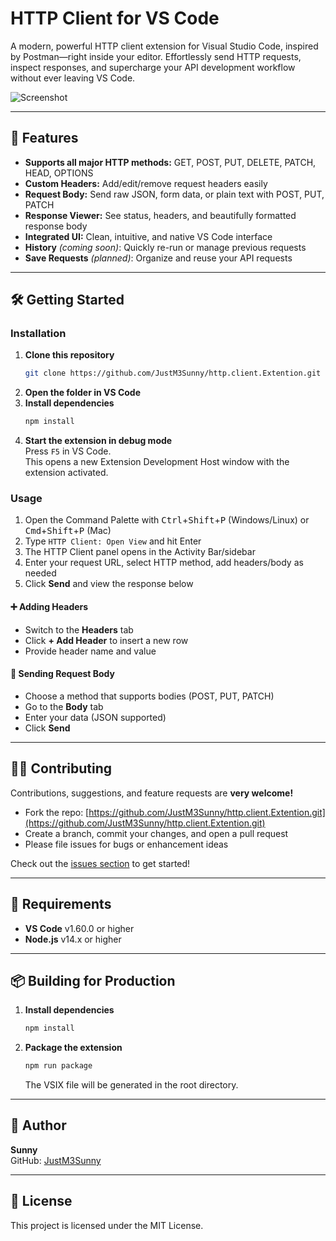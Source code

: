 # HTTP Client for VS Code

A modern, powerful HTTP client extension for Visual Studio Code, inspired by Postman—right inside your editor. Effortlessly send HTTP requests, inspect responses, and supercharge your API development workflow without ever leaving VS Code.

![Screenshot](resources/screenshot.png)

---

## 🚀 Features

- **Supports all major HTTP methods:** GET, POST, PUT, DELETE, PATCH, HEAD, OPTIONS
- **Custom Headers:** Add/edit/remove request headers easily
- **Request Body:** Send raw JSON, form data, or plain text with POST, PUT, PATCH
- **Response Viewer:** See status, headers, and beautifully formatted response body
- **Integrated UI:** Clean, intuitive, and native VS Code interface
- **History** *(coming soon)*: Quickly re-run or manage previous requests
- **Save Requests** *(planned)*: Organize and reuse your API requests

---

## 🛠️ Getting Started

### Installation

1. **Clone this repository**  
   ```sh
   git clone https://github.com/JustM3Sunny/http.client.Extention.git
   ```
2. **Open the folder in VS Code**
3. **Install dependencies**  
   ```sh
   npm install
   ```
4. **Start the extension in debug mode**  
   Press `F5` in VS Code.  
   This opens a new Extension Development Host window with the extension activated.

### Usage

1. Open the Command Palette with <kbd>Ctrl</kbd>+<kbd>Shift</kbd>+<kbd>P</kbd> (Windows/Linux) or <kbd>Cmd</kbd>+<kbd>Shift</kbd>+<kbd>P</kbd> (Mac)
2. Type `HTTP Client: Open View` and hit Enter
3. The HTTP Client panel opens in the Activity Bar/sidebar
4. Enter your request URL, select HTTP method, add headers/body as needed
5. Click **Send** and view the response below

#### ➕ Adding Headers

- Switch to the **Headers** tab
- Click **+ Add Header** to insert a new row
- Provide header name and value

#### 📝 Sending Request Body

- Choose a method that supports bodies (POST, PUT, PATCH)
- Go to the **Body** tab
- Enter your data (JSON supported)
- Click **Send**

---

## 🧑‍💻 Contributing

Contributions, suggestions, and feature requests are **very welcome!**

- Fork the repo: [https://github.com/JustM3Sunny/http.client.Extention.git](https://github.com/JustM3Sunny/http.client.Extention.git)
- Create a branch, commit your changes, and open a pull request
- Please file issues for bugs or enhancement ideas

Check out the [issues section](https://github.com/JustM3Sunny/http.client.Extention.git/issues) to get started!

---

## 📄 Requirements

- **VS Code** v1.60.0 or higher
- **Node.js** v14.x or higher

---

## 📦 Building for Production

1. **Install dependencies**  
   ```sh
   npm install
   ```
2. **Package the extension**  
   ```sh
   npm run package
   ```
   The VSIX file will be generated in the root directory.

---

## 👤 Author

**Sunny**  
GitHub: [JustM3Sunny](https://github.com/JustM3Sunny)

---

## 📝 License

This project is licensed under the MIT License.

